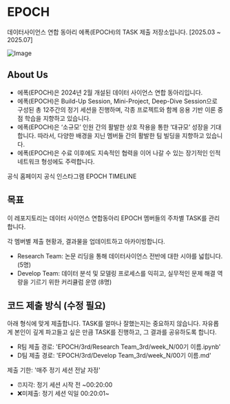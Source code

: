 # EPOCH
데이터사이언스 연합 동아리 에폭(EPOCH)의 TASK 제출 저장소입니다. [2025.03 ~ 2025.07]

![Image](https://github.com/user-attachments/assets/2faef4a8-5064-45c6-9b6b-05bfb8fc4dd7)

## About Us
- 에폭(EPOCH)은 2024년 2월 개설된 데이터 사이언스 연합 동아리입니다.
- 에폭(EPOCH)은 Build-Up Session, Mini-Project, Deep-Dive Session으로 구성된 총 12주간의 정기 세션을 진행하며, 각종 프로젝트와 함께 응용 기반 이론 중점 학습을 지향하고 있습니다.
- 에폭(EPOCH)은 ‘소규모’ 인원 간의 활발한 상호 작용을 통한 ‘대규모’ 성장을 기대합니다. 따라서, 다양한 배경을 지닌 멤버들 간의 활발한 팀 빌딩을 지향하고 있습니다.
- 에폭(EPOCH)은 수료 이후에도 지속적인 협력을 이어 나갈 수 있는 장기적인 인적 네트워크 형성에도 주력합니다.

공식 홈페이지
공식 인스타그램
EPOCH TIMELINE

## 목표
이 레포지토리는 데이터 사이언스 연합동아리 EPOCH 멤버들의 주차별 TASK를 관리합니다.

각 멤버별 제출 현황과, 결과물을 업데이트하고 아카이빙합니다.

- Research Team: 논문 리딩을 통해 데이터사이언스 전반에 대한 시야를 넓힙니다. (5명)
- Develop Team: 데이터 분석 및 모델링 프로세스를 익히고, 실무적인 문제 해결 역량을 기르기 위한 커리큘럼 운영 (8명)

## 코드 제출 방식 (수정 필요)
아래 형식에 맞게 제출합니다.
TASK를 얼마나 잘했는지는 중요하지 않습니다. 
자유롭게 본인이 깊게 파고들고 싶은 만큼 TASK를 진행하고, 그 결과를 공유하도록 합니다.


- R팀 제출 경로: 'EPOCH/3rd/Research Team_3rd/week_N/00기 이름.ipynb'
- D팀 제출 경로: 'EPOCH/3rd/Develop Team_3rd/week_N/00기 이름.md'

제출 기한: '매주 정기 세션 전날 자정'
- ⏰지각: 정기 세션 시작 전 ~00:20:00
- ❌미제출: 정기 세션 익일  00:20:01~
